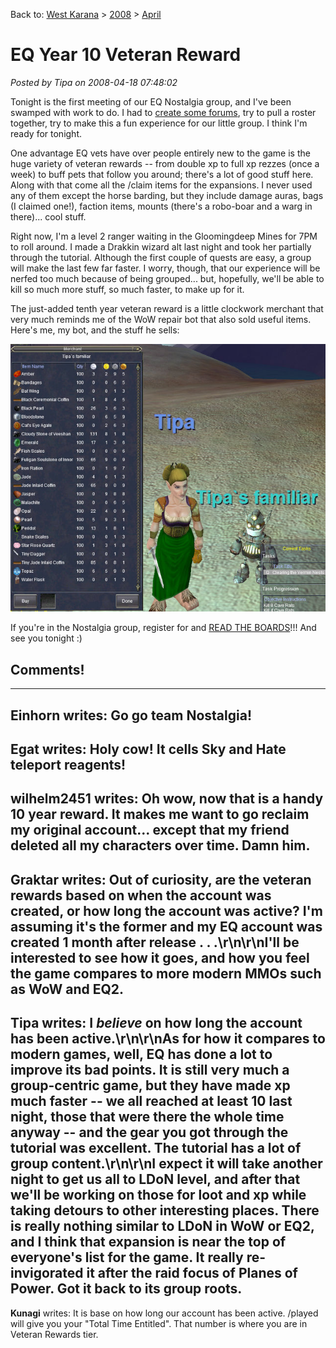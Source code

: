 Back to: [West Karana](/posts/westkarana.md) > [2008](/posts/2008/westkarana.md) > [April](./westkarana.md)
# EQ Year 10 Veteran Reward

*Posted by Tipa on 2008-04-18 07:48:02*

Tonight is the first meeting of our EQ Nostalgia group, and I've been swamped with work to do. I had to [create some forums](http://nostalgia.chasingdings.com/), try to pull a roster together, try to make this a fun experience for our little group. I think I'm ready for tonight.

One advantage EQ vets have over people entirely new to the game is the huge variety of veteran rewards -- from double xp to full xp rezzes (once a week) to buff pets that follow you around; there's a lot of good stuff here. Along with that come all the /claim items for the expansions. I never used any of them except the horse barding, but they include damage auras, bags (I claimed one!), faction items, mounts (there's a robo-boar and a warg in there)... cool stuff.

Right now, I'm a level 2 ranger waiting in the Gloomingdeep Mines for 7PM to roll around. I made a Drakkin wizard alt last night and took her partially through the tutorial. Although the first couple of quests are easy, a group will make the last few far faster. I worry, though, that our experience will be nerfed too much because of being grouped... but, hopefully, we'll be able to kill so much more stuff, so much faster, to make up for it.

The just-added tenth year veteran reward is a little clockwork merchant that very much reminds me of the WoW repair bot that also sold useful items. Here's me, my bot, and the stuff he sells:

![eqgame-2008-04-18-06-24-34-78.jpg](../../../uploads/2008/04/eqgame-2008-04-18-06-24-34-78.jpg)

If you're in the Nostalgia group, register for and [READ THE BOARDS](http://nostalgia.chasingdings.com)!!! And see you tonight :)

## Comments!
---
**Einhorn** writes: Go go team Nostalgia!
---
**Egat** writes: Holy cow!  It cells Sky and Hate teleport reagents!
---
**wilhelm2451** writes: Oh wow, now that is a handy 10 year reward.  It makes me want to go reclaim my original account... except that my friend deleted all my characters over time.  Damn him.
---
**Graktar** writes: Out of curiosity, are the veteran rewards based on when the account was created, or how long the account was active?  I'm assuming it's the former and my EQ account was created 1 month after release . . .\r\n\r\nI'll be interested to see how it goes, and how you feel the game compares to more modern MMOs such as WoW and EQ2.
---
**Tipa** writes: I *believe* on how long the account has been active.\r\n\r\nAs for how it compares to modern games, well, EQ has done a lot to improve its bad points. It is still very much a group-centric game, but they have made xp much faster -- we all reached at least 10 last night, those that were there the whole time anyway -- and the gear you got through the tutorial was excellent. The tutorial has a lot of group content.\r\n\r\nI expect it will take another night to get us all to LDoN level, and after that we'll be working on those for loot and xp while taking detours to other interesting places. There is really nothing similar to LDoN in WoW or EQ2, and I think that expansion is near the top of everyone's list for the game. It really re-invigorated it after the raid focus of Planes of Power. Got it back to its group roots.
---
**Kunagi** writes: It is base on how long our account has been active.  /played will give you your "Total Time Entitled".  That number is where you are in Veteran Rewards tier.
